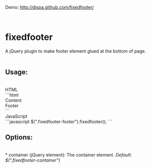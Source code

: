 Demo: http://dispa.github.com/fixedfooter/

<br />
<h1>fixedfooter</h1>
A jQuery plugin to make footer element glued at the bottom of page.
<br /><br />
<h2>Usage:</h2>
<br />
HTML<br />
```html
<body>
<div class="fixedfooter-container">
	Content
	<footer class="fixedfooter-footer">
		Footer
	</div>
</div>
</body>
```
<br />
JavaScript<br />
```javascript
$(".fixedfooter-footer").fixedfooter();
```
<br />

<h2>Options:</h2>
<br />
* container (jQuery element): The container element. <i>Default: $(".fixedfooter-container")</i>
